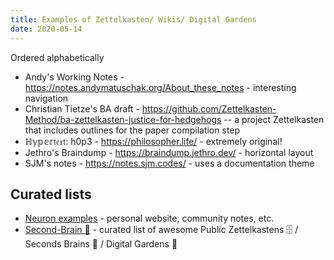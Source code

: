 ```yaml
---
title: Examples of Zettelkasten/ Wikis/ Digital Gardens
date: 2020-05-14
---
```


Ordered alphabetically

- Andy's Working Notes - <https://notes.andymatuschak.org/About_these_notes> - interesting navigation
- Christian Tietze's BA draft - <https://github.com/Zettelkasten-Method/ba-zettelkasten-justice-for-hedgehogs> -- a project Zettelkasten that includes outlines for the paper compilation step 
- ℍ𝕪𝕡𝕖𝕣𝔱𝔢𝔵𝔱: h0p3 - <https://philosopher.life/> - extremely original!
- Jethro's Braindump - <https://braindump.jethro.dev/> - horizontal layout
- SJM's notes - <https://notes.sjm.codes/> - uses a documentation theme

## Curated lists

- [Neuron examples](https://neuron.zettel.page/examples.html) - personal website, community notes, etc.
- [Second-Brain 🧠](https://github.com/KasperZutterman/Second-Brain) - curated list of awesome Public Zettelkastens 🗄️ / Seconds Brains 🧠 / Digital Gardens 🌱 
